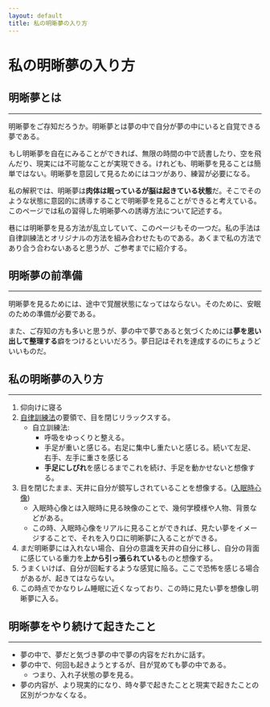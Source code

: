 ```yaml
---
layout: default
title: 私の明晰夢の入り方
---
```


# 私の明晰夢の入り方

## 明晰夢とは
---
明晰夢をご存知だろうか。明晰夢とは夢の中で自分が夢の中にいると自覚できる夢である。

もし明晰夢を自在にみることができれば、無限の時間の中で読書したり、空を飛んだり、現実には不可能なことが実現できる。けれども、明晰夢を見ることは簡単ではない。明晰夢を意図して見るためにはコツがあり、練習が必要になる。


私の解釈では、明晰夢は**肉体は眠っているが脳は起きている状態**だ。そこでそのような状態に意図的に誘導することで明晰夢を見ることができると考えている。このページでは私の習得した明晰夢への誘導方法について記述する。


巷には明晰夢を見る方法が乱立していて、このページもその一つだ。私の手法は自律訓練法とオリジナルの方法を組み合わせたものである。あくまで私の方法であり合う合わないあると思うが、ご参考までに紹介する。

## 明晰夢の前準備
---
明晰夢を見るためには、途中で覚醒状態になってはならない。そのために、安眠のための準備が必要である。

また、ご存知の方も多いと思うが、夢の中で夢であると気づくためには**夢を思い出して整理する**癖をつけるといいだろう。夢日記はそれを達成するのにちょうどいいものだ。

## 私の明晰夢の入り方
---
1. 仰向けに寝る
2. [自律訓練法](https://ja.wikipedia.org/wiki/%E8%87%AA%E5%BE%8B%E8%A8%93%E7%B7%B4%E6%B3%95)の要領で、目を閉じリラックスする。
    - 自立訓練法:
        - 呼吸をゆっくりと整える。
        - 手足が重いと感じる。右足に集中し重たいと感じる。続いて左足、右手、左手に重さを感じる
        - **手足にしびれ**を感じるまでこれを続け、手足を動かせないと想像する。
3. 目を閉じたまま、天井に自分が鏡写しされていることを想像する。([入眠時心像](/2019/01/29/hypnagogic_imagery.html))
    - 入眠時心像とは入眠時に見る映像のことで、幾何学模様や人物、背景などがある。
    - この時、入眠時心像をリアルに見ることができれば、見たい夢をイメージすることで、それを入り口に明晰夢に入ることができる。
4. まだ明晰夢には入れない場合、自分の意識を天井の自分に移し、自分の背面に感じている重力を**上から引っ張られている**ものと想像する。
5. うまくいけば、自分が回転するような感覚に陥る。ここで恐怖を感じる場合があるが、起きてはならない。
6. この時点でかなりレム睡眠に近くなっており、この時に見たい夢を想像し明晰夢に入る。


## 明晰夢をやり続けて起きたこと
---
- 夢の中で、夢だと気づき夢の中で夢の内容をだれかに話す。
- 夢の中で、何回も起きようとするが、目が覚めても夢の中である。
    - つまり、入れ子状態の夢を見る。
- 夢の内容が、より現実的になり、時々夢で起きたことと現実で起きたことの区別がつかなくなる。




